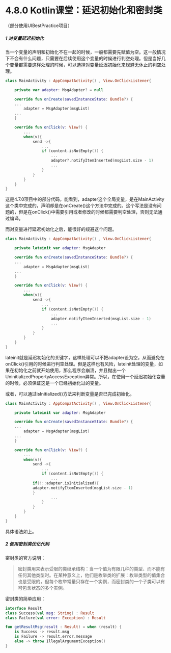 # 4.8.0 Kotlin课堂：延迟初始化和密封类

（部分使用UIBestPractice项目）

##### 1 对变量延迟初始化

当一个变量的声明和初始化不在一起的时候，一般都需要先赋值为空。这一般情况下不会有什么问题，只需要在后续使用这个变量的时候进行判空处理。但是当好几个变量都需要这样处理的时候，可以选择对变量延迟初始化来规避无休止的判空处理。

```kotlin
class MainActivity : AppCompatActivity() , View.OnClickListener{

    private var adapter: MsgAdapter? = null

    override fun onCreate(savedInstanceState: Bundle?) {
	...
        adapter = MsgAdapter(msgList)
	...
    }

    override fun onClick(v: View?) {
        ...
        when(v){
            send ->{
                ...
                if (content.isNotEmpty()) {
                    ...
                    adapter?.notifyItemInserted(msgList.size - 1)
                    ...
                }
            }
        }
    }
}
```

这是4.7.0项目中的部分代码，能看到，adapter这个全局变量，是在MainActivity这个类中完成的，声明却是在onCreate()这个方法中完成的。这个写法是没有问题的，但是在onClick()中需要引用或者修改的时候都需要判空处理，否则无法通过编译。

而对变量进行延迟初始化之后，能很好的规避这个问题。

```kotlin
class MainActivity : AppCompatActivity() , View.OnClickListener{

    private lateinit var adapter: MsgAdapter

    override fun onCreate(savedInstanceState: Bundle?) {
	...
        adapter = MsgAdapter(msgList)
	...
    }

    override fun onClick(v: View?) {
        ...
        when(v){
            send ->{
                ...
                if (content.isNotEmpty()) {
                    ...
                    adapter.notifyItemInserted(msgList.size - 1)
                    ...
                }
            }
        }
    }
}
```

lateinit就是延迟初始化的关键字，这样处理可以不把adapter设为空，从而避免在onClick()引用的时候进行判空处理。但是这样也有风险，lateinit处理的变量，如果在初始化之前就开始使用，那么程序会崩溃，并且抛出一个UninitializedPropertyAccessException异常。所以，在使用一个延迟初始化变量的时候，必须保证这是一个已经初始化过的变量。

或者，可以通过isInitialized()方法来判断变量是否已完成初始化。

```kotlin
class MainActivity : AppCompatActivity() , View.OnClickListener{

    private lateinit var adapter: MsgAdapter

    override fun onCreate(savedInstanceState: Bundle?) {
	...
        adapter = MsgAdapter(msgList)
	...
    }

    override fun onClick(v: View?) {
        ...
        when(v){
            send ->{
                ...
                if (content.isNotEmpty()) {
                    ...
		    if(!::adapter.isInitialized){
			adapter.notifyItemInserted(msgList.size - 1)
		    }
                    ...
                }
            }
        }
    }
}
```

具体语法如上。

##### 2 使用密封类优化代码

密封类的官方说明：

> 密封类用来表示受限的类继承结构：当一个值为有限几种的类型、而不能有任何其他类型时。在某种意义上，他们是枚举类的扩展：枚举类型的值集合也是受限的，但每个枚举常量只存在一个实例，而密封类的一个子类可以有可包含状态的多个实例。

密封类的简单应用：

```kotlin
interface Result
class Success(val msg: String) : Result
class Failure(val error: Exception) : Result

fun getResultMsg(result : Result) = when (result) {
    is Success -> result.msg
    is Failure -> result.error.message
    else -> throw IllegalArgumentException()
}
```
